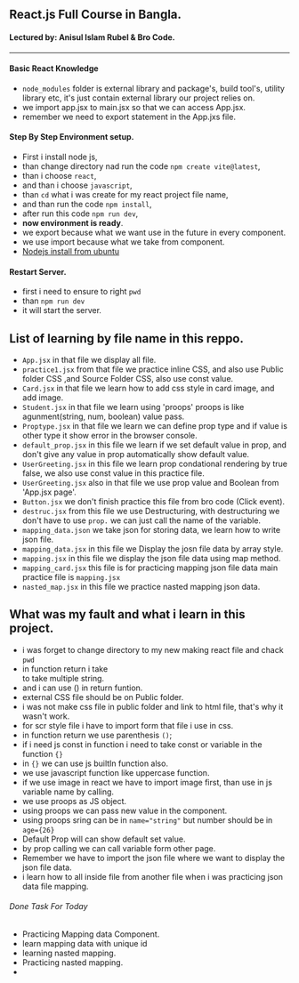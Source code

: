 ## React.js Full Course in Bangla.

#### Lectured by: Anisul Islam Rubel & Bro Code.
<hr>

#### Basic React Knowledge
- `node_modules` folder is external library and package's, build tool's,
    utility library etc, it's just contain external library our project relies on.
- we import app.jsx to main.jsx so that we can access App.jsx.
- remember we need to export statement in the App.jxs file.



#### Step By Step Environment setup.
- First i install node js,
- than change directory nad run the code `npm create vite@latest`,
- than i choose `react`,
- and than i choose `javascript`,
- than `cd` what i was create for my react project file name,
- and than run the code `npm install`,
- after run this code `npm run dev`,
- <b>now environment is ready</b>.
- we export because what we want use in the future in every component.
- we use import because what we take from component.
- [Nodejs install from ubuntu](https://youtu.be/NS3aTgKztis?si=IPOV09zYbFjHcmj-)

#### Restart Server.
- first i need to ensure to right `pwd`
- than `npm run dev`
- it will start the server.

## List of learning by file name in this reppo.
- `App.jsx` in that file we display  all file.
- `practice1.jsx` from that file we practice inline CSS, and also use Public folder CSS ,and Source 
    Folder CSS, also use const value.
- `Card.jsx` in that file we learn how to add css style in card image, and add image.
- `Student.jsx` in that file we learn using 'proops' proops is like agunment(string, num, boolean) value pass.
- `Proptype.jsx` in that file we learn we can define prop type and if value is other type it show 
    error in the browser console.
- `default_prop.jsx` in this file we learn if we set default value in prop, and don't give any value in prop 
    automatically show default value.
- `UserGreeting.jsx` in this file we learn prop condational rendering by true false, we also use const value
    in this practice file.
- `UserGreeting.jsx` also in that file we use prop value and Boolean from 'App.jsx page'.
- `Button.jsx` we don't finish practice this file from bro code (Click event).
- `destruc.jsx` from this file we use Destructuring, with destructuring we don't have to use `prop.` 
    we can just call the name of the variable. 
- `mapping_data.json` we take json for storing data, we learn how to write json file.
- `mapping_data.jsx` in this file we Display the josn file data by array style.
- `mapping.jsx` in this file we display the json file data using map method.
- `mapping_card.jsx` this file is for practicing mapping json file data main practice file is `mapping.jsx`
- `nasted_map.jsx` in this file we practice nasted mapping json data.


## What was my fault and what i learn in this project.
- i was forget to change directory to my new making react file and chack `pwd`
- in function return i take <div> to take multiple string.
- and i can use () in return funtion.
- external CSS file should be on Public folder.
- i was not make css file in public folder and link to html file,
  that's why it wasn't work.
- for scr style file i have to import form that file i use in css.  
- in function return we use parenthesis `()`;
- if i need js const in function i need to take const or variable in the function `{}` 
- in `{}` we can use js builtIn function also.
- we use javascript function like uppercase function.
- if we use image in react we have to import image first, than use in js variable name by calling.
- we use proops as JS object.
- using proops we can pass new value in the component.
- using proops sring can be in `name="string"` but number should be in `age={26}`
- Default Prop will can show default set value.
- by prop calling we can call variable form other page.
- Remember we have to import the json file where we want to display the json file data.
- i learn how to all inside file from another file when i was practicing json data file mapping.


###### Done Task For Today
- Practicing Mapping data Component.
- learn mapping data with unique id
- learning nasted mapping.
- Practicing nasted mapping.
- 